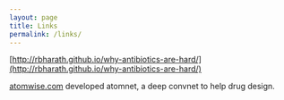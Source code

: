 ```yaml
---
layout: page
title: Links
permalink: /links/
---
```



[http://rbharath.github.io/why-antibiotics-are-hard/](http://rbharath.github.io/why-antibiotics-are-hard/)


[atomwise.com](www.atomwise.com) developed atomnet, a deep convnet to help drug design.
